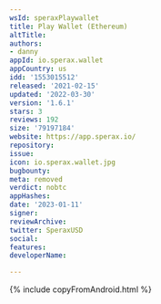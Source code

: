 ```yaml
---
wsId: speraxPlaywallet
title: Play Wallet (Ethereum)
altTitle: 
authors:
- danny
appId: io.sperax.wallet
appCountry: us
idd: '1553015512'
released: '2021-02-15'
updated: '2022-03-30'
version: '1.6.1'
stars: 3
reviews: 192
size: '79197184'
website: https://app.sperax.io/
repository: 
issue: 
icon: io.sperax.wallet.jpg
bugbounty: 
meta: removed
verdict: nobtc
appHashes: 
date: '2023-01-11'
signer: 
reviewArchive: 
twitter: SperaxUSD
social: 
features: 
developerName: 

---
```


{% include copyFromAndroid.html %}
